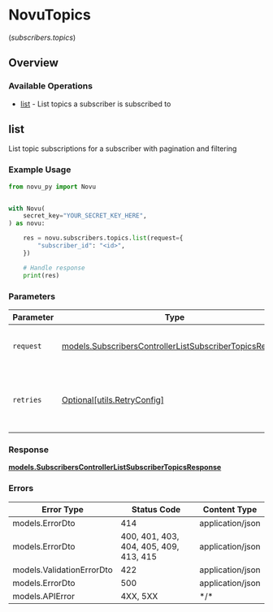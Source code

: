 # NovuTopics
(*subscribers.topics*)

## Overview

### Available Operations

* [list](#list) - List topics a subscriber is subscribed to

## list

List topic subscriptions for a subscriber with pagination and filtering

### Example Usage

```python
from novu_py import Novu


with Novu(
    secret_key="YOUR_SECRET_KEY_HERE",
) as novu:

    res = novu.subscribers.topics.list(request={
        "subscriber_id": "<id>",
    })

    # Handle response
    print(res)

```

### Parameters

| Parameter                                                                                                                   | Type                                                                                                                        | Required                                                                                                                    | Description                                                                                                                 |
| --------------------------------------------------------------------------------------------------------------------------- | --------------------------------------------------------------------------------------------------------------------------- | --------------------------------------------------------------------------------------------------------------------------- | --------------------------------------------------------------------------------------------------------------------------- |
| `request`                                                                                                                   | [models.SubscribersControllerListSubscriberTopicsRequest](../../models/subscriberscontrollerlistsubscribertopicsrequest.md) | :heavy_check_mark:                                                                                                          | The request object to use for the request.                                                                                  |
| `retries`                                                                                                                   | [Optional[utils.RetryConfig]](../../models/utils/retryconfig.md)                                                            | :heavy_minus_sign:                                                                                                          | Configuration to override the default retry behavior of the client.                                                         |

### Response

**[models.SubscribersControllerListSubscriberTopicsResponse](../../models/subscriberscontrollerlistsubscribertopicsresponse.md)**

### Errors

| Error Type                             | Status Code                            | Content Type                           |
| -------------------------------------- | -------------------------------------- | -------------------------------------- |
| models.ErrorDto                        | 414                                    | application/json                       |
| models.ErrorDto                        | 400, 401, 403, 404, 405, 409, 413, 415 | application/json                       |
| models.ValidationErrorDto              | 422                                    | application/json                       |
| models.ErrorDto                        | 500                                    | application/json                       |
| models.APIError                        | 4XX, 5XX                               | \*/\*                                  |
